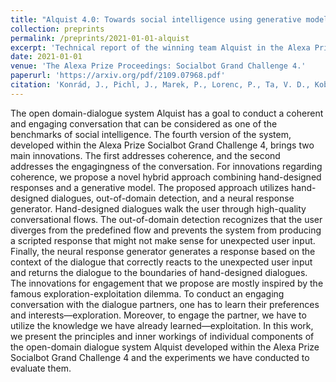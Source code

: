 ```yaml
---
title: "Alquist 4.0: Towards social intelligence using generative models and dialogue personalization."
collection: preprints
permalink: /preprints/2021-01-01-alquist
excerpt: 'Technical report of the winning team Alquist in the Alexa Prize Social Grand Challenge 4.'
date: 2021-01-01
venue: 'The Alexa Prize Proceedings: Socialbot Grand Challenge 4.'
paperurl: 'https://arxiv.org/pdf/2109.07968.pdf'
citation: 'Konrád, J., Pichl, J., Marek, P., Lorenc, P., Ta, V. D., Kobza, O., Hýlová L. and Šedivý, J. (2021). Alquist 4.0: Towards social intelligence using generative models and dialogue personalization.arXiv preprint arXiv:2109.07968.'
---
```


The open domain-dialogue system Alquist has a goal to conduct a coherent and engaging conversation that can be considered as one of the benchmarks of social intelligence. The fourth version of the system, developed within the Alexa Prize Socialbot Grand Challenge 4, brings two main innovations. The first addresses coherence, and the second addresses the engagingness of the conversation.
For innovations regarding coherence, we propose a novel hybrid approach combining hand-designed responses and a generative model. The proposed approach utilizes hand-designed dialogues, out-of-domain detection, and a neural response generator. Hand-designed dialogues walk the user through high-quality conversational flows. The out-of-domain detection recognizes that the user diverges from the predefined flow and prevents the system from producing a scripted response that might not make sense for unexpected user input. Finally, the neural response generator generates a response based on the context of the dialogue that correctly reacts to the unexpected user input and returns the dialogue to the boundaries of hand-designed dialogues.
The innovations for engagement that we propose are mostly inspired by the famous exploration-exploitation dilemma. To conduct an engaging conversation with the dialogue partners, one has to learn their preferences and interests—exploration. Moreover, to engage the partner, we have to utilize the knowledge we have already learned—exploitation.
In this work, we present the principles and inner workings of individual components of the open-domain dialogue system Alquist developed within the Alexa Prize Socialbot Grand Challenge 4 and the experiments we have conducted to evaluate them.
